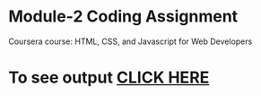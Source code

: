 

# Module-2 Coding Assignment

Coursera course: HTML, CSS, and Javascript for Web Developers

# To see output [CLICK HERE](https://yamity.github.io/HTML-CSS-and-Javascript/module-2/index.html)

